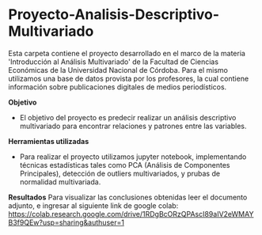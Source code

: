 # Proyecto-Analisis-Descriptivo-Multivariado
Esta carpeta contiene el proyecto desarrollado en el marco de la materia 'Introducción al Análisis Multivariado' de la Facultad de Ciencias Económicas de la Universidad Nacional de Córdoba.
Para el mismo utilizamos una base de datos provista por los profesores, la cual contiene información sobre publicaciones digitales de medios periodísticos.

**Objetivo**

* El objetivo del proyecto es predecir realizar un análisis descriptivo multivariado para encontrar relaciones y patrones entre las variables.

**Herramientas utilizadas**

* Para realizar el proyecto utilizamos jupyter notebook, implementando técnicas estadísticas tales como PCA (Análisis de Componentes Principales), detección de outliers multivariados, y prubas de normalidad multivariada.

**Resultados**
Para visualizar las conclusiones obtenidas leer el documento adjunto, e ingresar al siguiente link de google colab: https://colab.research.google.com/drive/1RDgBcORzQPAscI89aIV2eWMAYB3f9QEw?usp=sharing&authuser=1 
